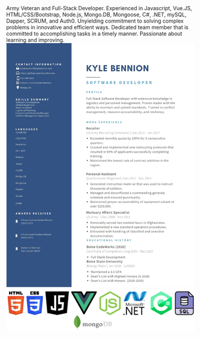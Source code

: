 <div>
Army Veteran and Full-Stack Developer. Experienced in Javascript, Vue.JS, HTML/CSS/Bootstrap, Node.js, Mongo.DB, Mongoose, C#, .NET, mySQL, Dapper, SCRUM, and Auth0. Unyielding commitment to solving complex problems in innovative and efficient ways. Dedicated team member that is committed to accomplishing tasks in a timely manner. Passionate about learning and improving.
</div>
<div>
<img src="https://github.com/Kyle-Bennion/KyleBennion/blob/main/Assests/Kyle%20Bennion.jpg?raw=true"/>
</div>
<div>
<img src="https://github.com/Kyle-Bennion/KyleBennion/blob/main/Assests/LangIMG.png?raw=true"/>
</div>